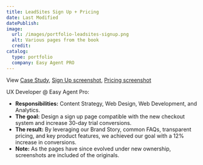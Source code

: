 ```yaml
---
title: LeadSites Sign Up + Pricing
date: Last Modified
datePublish:
image:
  url: /images/portfolio-leadsites-signup.png
  alt: Various pages from the book
  credit:
catalog:
  type: portfolio
  company: Easy Agent PRO
---
```


View [Case Study](https://drive.google.com/file/d/1soHsPGkoEJlohbELT1BZk-k5wFuMX4CN/view?usp=sharing), [Sign Up screenshot](https://dl.airtable.com/5LMgJlVhSIybXI8rDpGR_full_2018-07-07-17-16-www.easyagentpro.com.png), [Pricing screenshot](https://dl.airtable.com/qRm8KWdvSLCzMevXiozw_full_Pricing%20Page.png)

UX Developer @ Easy Agent Pro:

- **Responsibilities:** Content Strategy, Web Design, Web Development, and Analytics.
- **The goal:** Design a sign up page compatible with the new checkout system and increase 30-day trial conversions.
- **The result:** By leveraging our Brand Story, common FAQs, transparent pricing, and key product features, we achieved our goal with a 12% increase in conversions.
- **Note:** As the pages have since evolved under new ownership, screenshots are included of the originals.
